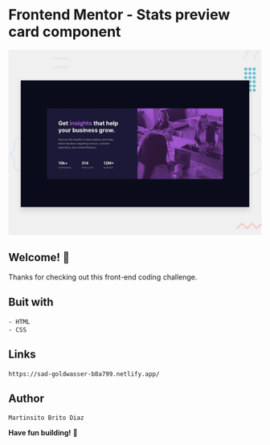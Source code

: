 # Frontend Mentor - Stats preview card component

![Design preview for the Stats preview card component coding challenge](./design/desktop-preview.jpg)

## Welcome! 👋

Thanks for checking out this front-end coding challenge.

## Buit with
    - HTML
    - CSS

## Links

    https://sad-goldwasser-b8a799.netlify.app/

## Author

    Martinsito Brito Diaz

**Have fun building!** 🚀
